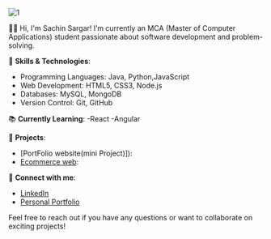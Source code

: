 ![1](https://github.com/user-attachments/assets/35c7ef27-db96-4b4a-a5d9-5c02eeae2ce7)


👨‍💻 Hi, I'm Sachin Sargar!
I’m currently an MCA (Master of Computer Applications) student passionate about software development and problem-solving.

🔧 **Skills & Technologies**:
- Programming Languages: Java, Python,JavaScript
- Web Development: HTML5, CSS3, Node.js
- Databases: MySQL, MongoDB
- Version Control: Git, GitHub

📚 **Currently Learning**:
-React 
-Angular

🚀 **Projects**:
- [PortFolio website(mini Project)]):
- [Ecommerce web]():

🔗 **Connect with me**:
- [LinkedIn](https://www.linkedin.com/in/sachin-sargar-509817290/)
- [Personal Portfolio](https://sachinsargar.netlify.app/)

Feel free to reach out if you have any questions or want to collaborate on exciting projects!
